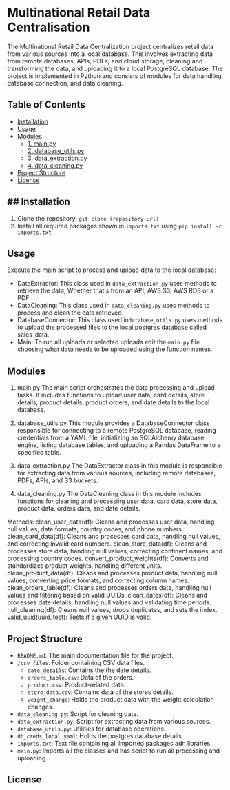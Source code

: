 # Multinational Retail Data Centralisation

The Multinational Retail Data Centralization project centralizes retail data from various sources into a local database. This involves extracting data from remote databases, APIs, PDFs, and cloud storage, cleaning and transforming the data, and uploading it to a local PostgreSQL database. The project is implemented in Python and consists of modules for data handling, database connection, and data cleaning.

## Table of Contents

- [Installation](#installation)
- [Usage](#usage)
- [Modules](#modules)
  - [1. main.py](#1-mainpy)
  - [2. database_utils.py](#2-database_utilspy)
  - [3. data_extraction.py](#3-data_extractionpy)
  - [4. data_cleaning.py](#4-data_cleaningpy)
- [Project Structure](#project-structure)
- [License](#license)

## ## Installation
1. Clone the repository: `git clone [repository-url]`
2. Install all required packages shown in `imports.txt` using `pip install -r imports.txt`

## Usage
Execute the main script to process and upload data to the local database:

- DataExtractor: This class used in `data_extraction.py` uses methods to retrieve the data, Whether thatis from an API, AWS S3, AWS RDS or a PDF.
- DataCleaning: This class used in `data_cleaning.py` uses methods to process and clean the data retrieved.
- DatabaseConnector: This class used in`database_utils.py` uses methods to upload the processed files to the local postgres database called sales_data.
- Main: To run all uploads or selected uploads edit the `main.py` file choosing what data needs to be uploaded using the function names.

## Modules

1. main.py
The main script orchestrates the data processing and upload tasks. It includes functions to upload user data, card details, store details, product details, product orders, and date details to the local database.

2. database_utils.py
This module provides a DatabaseConnector class responsible for connecting to a remote PostgreSQL database, reading credentials from a YAML file, initializing an SQLAlchemy database engine, listing database tables, and uploading a Pandas DataFrame to a specified table.

3. data_extraction.py
The DataExtractor class in this module is responsible for extracting data from various sources, including remote databases, PDFs, APIs, and S3 buckets.

4. data_cleaning.py
The DataCleaning class in this module includes functions for cleaning and processing user data, card data, store data, product data, orders data, and date details.

Methods:
clean_user_data(df): Cleans and processes user data, handling null values, date formats, country codes, and phone numbers.
clean_card_data(df): Cleans and processes card data, handling null values, and correcting invalid card numbers.
clean_store_data(df): Cleans and processes store data, handling null values, correcting continent names, and processing country codes.
convert_product_weights(df): Converts and standardizes product weights, handling different units.
clean_product_data(df): Cleans and processes product data, handling null values, converting price formats, and correcting column names.
clean_orders_table(df): Cleans and processes orders data, handling null values and filtering based on valid UUIDs.
clean_dates(df): Cleans and processes date details, handling null values and validating time periods.
null_cleaning(df): Cleans null values, drops duplicates, and sets the index.
valid_uuid(uuid_test): Tests if a given UUID is valid.

## Project Structure

- `README.md`: The main documentation file for the project.
- `/csv_files`: Folder containing CSV data files.
  - `date_details`: Contains the the date details.
  - `orders_table.csv`: Data of the orders.
  - `product.csv`: Product-related data.
  - `store_data.csv`: Contains data of the stores details.
  - `weight_change`: Holds the product data with the weight calculation changes.
- `data_cleaning.py`: Script for cleaning data.
- `data_extraction.py`: Script for extracting data from various sources.
- `database_utils.py`: Utilities for database operations.
- `db_creds_local.yaml`: Holds the postgres database details.
- `imports.txt`: Text file containing all imported packages adn libraries.
- `main.py`: Imports all the classes and has script to run all processing and uploading.

## License